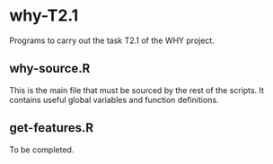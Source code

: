 # why-T2.1
Programs to carry out the task T2.1 of the WHY project.

## why-source.R
This is the main file that must be sourced by the rest of the scripts.
It contains useful global variables and function definitions.

## get-features.R
To be completed.
